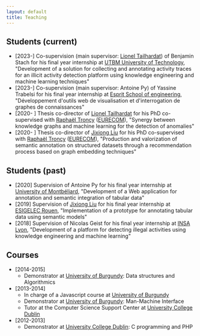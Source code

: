 ```yaml
---
layout: default
title: Teaching
---
```


## Students (current)
* [2023-] Co-supervision (main supervisor: [Lionel Tailhardat](https://genears.github.io/)) of Benjamin Stach for his final year internship at [UTBM University of Technology](http://www.univ-fcomte.fr/), "Development of a solution for collecting and annotating activity traces for an illicit activity detection platform using knowledge engineering and machine learning techniques"
* [2023-] Co-supervision (main supervisor: Antoine Py) of Yassine Trabelsi for his final year internship at [Esprit School of engineering](https://esprit.tn/), "Développement d'outils web de visualisation et d'interrogation de graphes de connaissances"
* [2020- ] Thesis co-director of [Lionel Tailhardat](https://genears.github.io/) for his PhD co-supervised with [Raphaël Troncy](https://www.eurecom.fr/~troncy/) ([EURECOM](http://www.eurecom.fr)), "Synergy between knowledge graphs and machine learning for the detection of anomalies"
* [2020- ] Thesis co-director of [Jixiong Liu](https://www.yansera.com/) for his PhD co-supervised with [Raphaël Troncy](https://www.eurecom.fr/~troncy/) ([EURECOM](http://www.eurecom.fr)), "Production and valorization of semantic annotation on structured datasets through a recommendation process based on graph embedding techniques"

## Students (past)
* [2020] Supervision of Antoine Py for his final year internship at [University of Montbéliard](http://www.univ-fcomte.fr/), "Development of a Web application for annotation and semantic integration of tabular data"
* [2019] Supervision of [Jixiong Liu](https://www.yansera.com/) for his final year internship at [ESIGELEC Rouen](http://www.esigelec.fr/), "Implementation of a prototype for annotating tabular data using semantic models"
* [2018] Supervision of Nicolas Geist for his final year internship at [INSA Lyon](https://www.insa-lyon.fr/), "Development of a platform for detecting illegal activities using knowledge engineering and machine learning"

## Courses
* [2014-2015]
  * Demonstrator at [University of Burgundy](http://www.ubfc.fr/): Data structures and Algorithmics
* [2013-2014]
  * In charge of a Javascript course at [University of Burgundy](http://www.ubfc.fr/)
  * Demonstrator at [University of Burgundy](http://www.ubfc.fr/): Man-Machine Interface
  * Tutor at the Computer Science Support Center at [University College Dublin](https://www.ucd.ie/)
* [2012-2013]
  * Demonstrator at [University College Dublin](https://www.ucd.ie/): C programming and PHP
